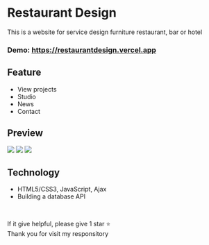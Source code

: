 # Restaurant Design
This is a website for service design furniture restaurant, bar or hotel
### Demo: https://restaurantdesign.vercel.app

## Feature
- View projects
- Studio
- News
- Contact

## Preview
![](https://user-images.githubusercontent.com/50391243/207361593-b311e535-09de-43b8-a82d-c4423251c0ae.png)
![](https://user-images.githubusercontent.com/50391243/207361824-68624c1d-68bd-4c8e-9897-651499f57135.png)
![](https://user-images.githubusercontent.com/50391243/207362351-1915bfb9-486b-425b-af1a-2375806a2f90.png)


## Technology
- HTML5/CSS3, JavaScript, Ajax
- Building a database API

<br/>

<p>If it give helpful, please give 1 star ⭐ <br/>
Thank you for visit my responsitory</p>
